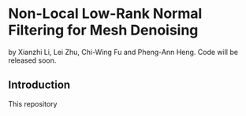 # Non-Local Low-Rank Normal Filtering for Mesh Denoising
by Xianzhi Li, Lei Zhu, Chi-Wing Fu and Pheng-Ann Heng.
Code will be released soon.

## Introduction

This repository

